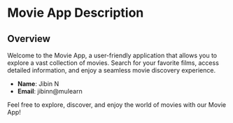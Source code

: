 # Movie App Description

## Overview

Welcome to the Movie App, a user-friendly application that allows you to explore a vast collection of movies. Search for your favorite films, access detailed information, and enjoy a seamless movie discovery experience.


- **Name**: Jibin N
- **Email**: jibinn@mulearn

Feel free to explore, discover, and enjoy the world of movies with our Movie App!
